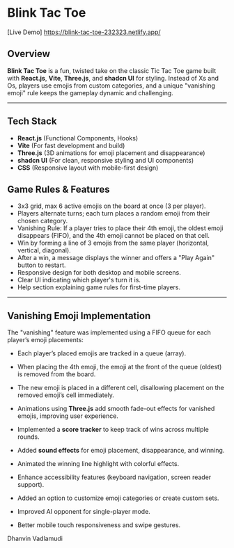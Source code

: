 # Blink Tac Toe

[Live Demo] https://blink-tac-toe-232323.netlify.app/  <!-- Replace this with your actual live deployed URL -->


## Overview

**Blink Tac Toe** is a fun, twisted take on the classic Tic Tac Toe game built with **React.js**, **Vite**, **Three.js**, and **shadcn UI** for styling. Instead of Xs and Os, players use emojis from custom categories, and a unique "vanishing emoji" rule keeps the gameplay dynamic and challenging.

---

## Tech Stack

- **React.js** (Functional Components, Hooks)  
- **Vite** (For fast development and build)  
- **Three.js** (3D animations for emoji placement and disappearance)  
- **shadcn UI** (For clean, responsive styling and UI components)  
- **CSS** (Responsive layout with mobile-first design)


## Game Rules & Features

- 3x3 grid, max 6 active emojis on the board at once (3 per player).  
- Players alternate turns; each turn places a random emoji from their chosen category.  
- Vanishing Rule: If a player tries to place their 4th emoji, the oldest emoji disappears (FIFO), and the 4th emoji cannot be placed on that cell.  
- Win by forming a line of 3 emojis from the same player (horizontal, vertical, diagonal).  
- After a win, a message displays the winner and offers a "Play Again" button to restart.  
- Responsive design for both desktop and mobile screens.  
- Clear UI indicating which player's turn it is.  
- Help section explaining game rules for first-time players.  

---

## Vanishing Emoji Implementation

The "vanishing" feature was implemented using a FIFO queue for each player’s emoji placements:

- Each player’s placed emojis are tracked in a queue (array).  
- When placing the 4th emoji, the emoji at the front of the queue (oldest) is removed from the board.  
- The new emoji is placed in a different cell, disallowing placement on the removed emoji’s cell immediately.  
- Animations using **Three.js** add smooth fade-out effects for vanished emojis, improving user experience.



- Implemented a **score tracker** to keep track of wins across multiple rounds.  
- Added **sound effects** for emoji placement, disappearance, and winning.  
- Animated the winning line highlight with colorful effects.  
- Enhance accessibility features (keyboard navigation, screen reader support).  
- Added an option to customize emoji categories or create custom sets.  
- Improved AI opponent for single-player mode.  
- Better mobile touch responsiveness and swipe gestures.  

Dhanvin Vadlamudi
